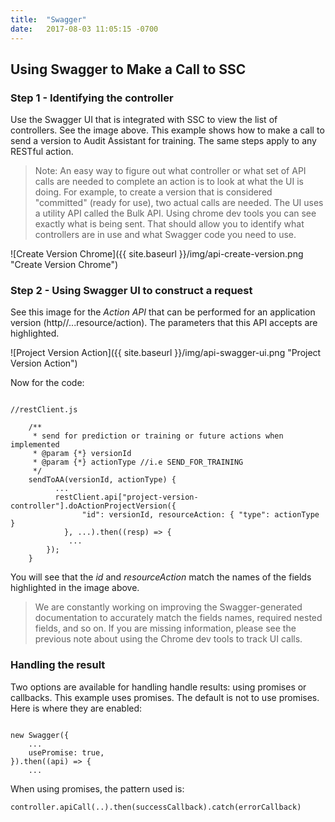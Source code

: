```yaml
---
title:  "Swagger"
date:   2017-08-03 11:05:15 -0700
---
```

## Using Swagger to Make a Call to SSC

### Step 1 - Identifying the controller
Use the Swagger UI that is integrated with SSC to view the list of controllers. See the image above.
This example shows how to make a call to send a version to Audit Assistant for training.
The same steps apply to any RESTful action.

> Note: An easy way to figure out what controller or what set of API calls are needed to complete an action is to look at what the UI is doing. For example, to create a version that is considered "committed" (ready for use), two actual calls are needed. 
> The UI uses a utility API called the Bulk API. Using chrome dev tools you can see exactly what is being sent. That should allow you to identify what controllers are in use and what Swagger code you need to use.

![Create Version Chrome]({{ site.baseurl }}/img/api-create-version.png "Create Version Chrome")

### Step 2 - Using Swagger UI to construct a request
See this image for the *Action API* that can be performed for an application version (http//...resource/action).
The parameters that this API accepts are highlighted.

![Project Version Action]({{ site.baseurl }}/img/api-swagger-ui.png "Project Version Action")

Now for the code:
<pre><code class="javascript">
//restClient.js

    /**
     * send for prediction or training or future actions when implemented
     * @param {*} versionId 
     * @param {*} actionType //i.e SEND_FOR_TRAINING
     */
    sendToAA(versionId, actionType) {
          ...
          restClient.api["project-version-controller"].doActionProjectVersion({
                "id": versionId, resourceAction: { "type": actionType }
            }, ...).then((resp) => {
             ...
        });
    }
</code></pre>

You will see that the *id* and *resourceAction* match the names of the fields highlighted in the image above.

> We are constantly working on improving the Swagger-generated documentation to accurately match the fields names, required nested fields, and so on. If you are missing information, please see the previous note about using the Chrome dev tools to track UI calls.

### Handling the result
Two options are available for handling handle results: using promises or callbacks.
This example uses promises. The default is not to use promises. Here is where they are enabled:

<pre><code class="javascript">
new Swagger({
    ...
    usePromise: true,
}).then((api) => {
    ...
</code></pre>

When using promises, the pattern used is:

```controller.apiCall(..).then(successCallback).catch(errorCallback)```
